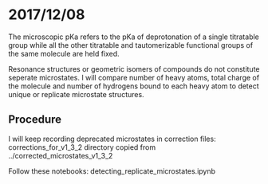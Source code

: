 # 2017/12/08

The microscopic pKa refers to the pKa of deprotonation of a single titratable group while all the other titratable and tautomerizable functional groups of the same molecule are held fixed.

Resonance structures or geometric isomers of compounds do not constitute seperate microstates. 
I will compare number of heavy atoms, total charge of the molecule and number of hydrogens bound to each heavy atom to detect unique or replicate microstate structures.

## Procedure

I will keep recording deprecated microstates in correction files:
corrections_for_v1_3_2 directory copied from ../corrected_microstates_v1_3_2

Follow these notebooks:
detecting_replicate_microstates.ipynb

